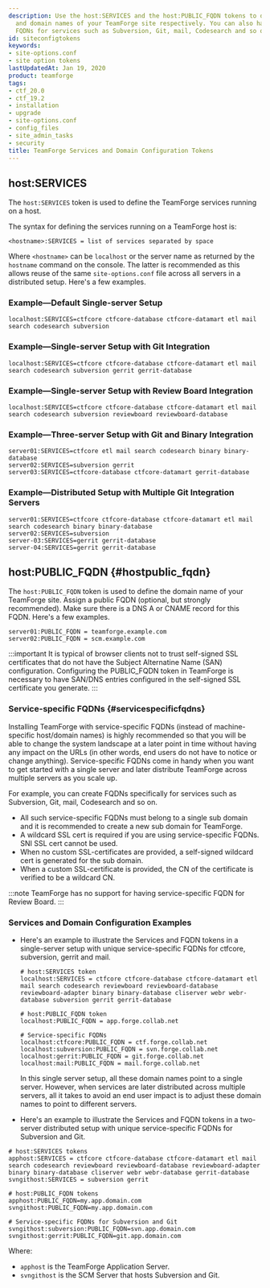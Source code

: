 ```yaml
---
description: Use the host:SERVICES and the host:PUBLIC_FQDN tokens to define the services
  and domain names of your TeamForge site respectively. You can also have unique service-specific
  FQDNs for services such as Subversion, Git, mail, Codesearch and so on.
id: siteconfigtokens
keywords:
- site-options.conf
- site option tokens
lastUpdatedAt: Jan 19, 2020
product: teamforge
tags:
- ctf_20.0
- ctf_19.2
- installation
- upgrade
- site-options.conf
- config_files
- site_admin_tasks
- security
title: TeamForge Services and Domain Configuration Tokens
---
```



## host:SERVICES

The `host:SERVICES` token is used to define the TeamForge services running on a host. 

The syntax for defining the services running on a TeamForge host is:

```shell
<hostname>:SERVICES = list of services separated by space
````
Where `<hostname>` can be `localhost` or the server name as returned by the `hostname` command on the console. The latter is recommended as this allows reuse of the same ``site-options.conf`` file across all servers in a distributed setup. Here's a few examples.

### Example—Default Single-server Setup
```shell
localhost:SERVICES=ctfcore ctfcore-database ctfcore-datamart etl mail search codesearch subversion
````

### Example—Single-server Setup with Git Integration
```shell
localhost:SERVICES=ctfcore ctfcore-database ctfcore-datamart etl mail search codesearch subversion gerrit gerrit-database
````

### Example—Single-server Setup with Review Board Integration
```shell
localhost:SERVICES=ctfcore ctfcore-database ctfcore-datamart etl mail search codesearch subversion reviewboard reviewboard-database 
````

### Example—Three-server Setup with Git and Binary Integration
```shell
server01:SERVICES=ctfcore etl mail search codesearch binary binary-database
server02:SERVICES=subversion gerrit
server03:SERVICES=ctfcore-database ctfcore-datamart gerrit-database
````

### Example—Distributed Setup with Multiple Git Integration Servers
```shell
server01:SERVICES=ctfcore ctfcore-database ctfcore-datamart etl mail search codesearch binary binary-database
server02:SERVICES=subversion
server-03:SERVICES=gerrit gerrit-database
server-04:SERVICES=gerrit gerrit-database
````

## host:PUBLIC_FQDN {#hostpublic_fqdn} 
The `host:PUBLIC_FQDN` token is used to define the domain name of your TeamForge site. Assign a public FQDN (optional, but strongly recommended). Make sure there is a DNS A or CNAME record for this FQDN. Here's a few examples.

```shell
server01:PUBLIC_FQDN = teamforge.example.com
server02:PUBLIC_FQDN = scm.example.com
````

<!-- Artifact artf394570 : [doc] self signed certs to include SAN -->
:::important
It is typical of browser clients not to trust self-signed SSL certificates that do not have the Subject Alternatine Name (SAN) configuration. Configuring the PUBLIC_FQDN token in TeamForge is necessary to have SAN/DNS entries configured in the self-signed SSL certificate you generate.
:::

<!-- https://forge.collab.net/sf/go/artf301286#6 -->
<!-- :::note
You cannot have a separate PUBLIC_FQDN for EventQ." % -->

### Service-specific FQDNs {#servicespecificfqdns}

Installing TeamForge with service-specific FQDNs (instead of machine-specific host/domain names) is highly recommended so that you will be able to change the system landscape at a later point in time without having any impact on the URLs (in other words, end users do not have to notice or change anything). Service-specific FQDNs come in handy when you want to get started with a single server and later distribute TeamForge across multiple servers as you scale up.

For example, you can create FQDNs specifically for services such as Subversion, Git, mail, Codesearch and so on.
* All such service-specific FQDNs must belong to a single sub domain and it is recommended to create a new sub domain for TeamForge.
* A wildcard SSL cert is required if you are using service-specific FQDNs. SNI SSL cert cannot be used.
* When no custom SSL-certificates are provided, a self-signed wildcard cert is generated for the sub domain.
* When a custom SSL-certificate is provided, the CN of the certificate is verified to be a wildcard CN.

<!-- https://forge.collab.net/sf/go/artf304560#2 -->
:::note
TeamForge has no support for having service-specific FQDN for Review Board.
:::

### Services and Domain Configuration Examples

* Here's an example to illustrate the Services and FQDN tokens in a single-server setup with unique service-specific FQDNs for ctfcore, subversion, gerrit and mail.

  ```shell
  # host:SERVICES token
  localhost:SERVICES = ctfcore ctfcore-database ctfcore-datamart etl mail search codesearch reviewboard reviewboard-database reviewboard-adapter binary binary-database cliserver webr webr-database subversion gerrit gerrit-database

  # host:PUBLIC_FQDN token
  localhost:PUBLIC_FQDN = app.forge.collab.net

  # Service-specific FQDNs
  localhost:ctfcore:PUBLIC_FQDN = ctf.forge.collab.net
  localhost:subversion:PUBLIC_FQDN = svn.forge.collab.net
  localhost:gerrit:PUBLIC_FQDN = git.forge.collab.net
  localhost:mail:PUBLIC_FQDN = mail.forge.collab.net
  ````

  In this single server setup, all these domain names point to a single server. However, when services are later distributed across multiple servers, all it takes to avoid an end user impact is to adjust these domain names to point to different servers.

* Here's an example to illustrate the Services and FQDN tokens in a two-server distributed setup with unique service-specific FQDNs for Subversion and Git.
<!-- https://forge.collab.net/sf/go/artf391846#2 -->

  ```shell
  # host:SERVICES tokens
  apphost:SERVICES = ctfcore ctfcore-database ctfcore-datamart etl mail search codesearch reviewboard reviewboard-database reviewboard-adapter binary binary-database cliserver webr webr-database gerrit-database
  svngithost:SERVICES = subversion gerrit

  # host:PUBLIC_FQDN tokens
  apphost:PUBLIC_FQDN=my.app.domain.com
  svngithost:PUBLIC_FQDN=my.app.domain.com

  # Service-specific FQDNs for Subversion and Git
  svngithost:subversion:PUBLIC_FQDN=svn.app.domain.com
  svngithost:gerrit:PUBLIC_FQDN=git.app.domain.com
  ````

  Where: 
  * `apphost` is the TeamForge Application Server.
  * `svngithost` is the SCM Server that hosts Subversion and Git.



